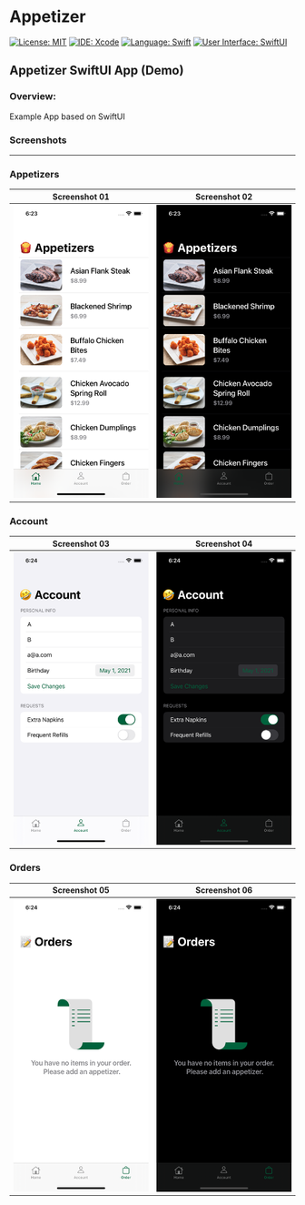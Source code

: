 # Appetizer
[![License: MIT](https://img.shields.io/badge/License-MIT-yellow.svg)](https://opensource.org/licenses/MIT)
[![IDE: Xcode](https://img.shields.io/badge/IDE-Xcode%2012.5-blue.svg)](https://developer.apple.com/xcode/)
[![Language: Swift](https://img.shields.io/badge/Language-Swift_5.4-red.svg)](https://swift.org/blog/)
[![User Interface: SwiftUI](https://img.shields.io/badge/SwiftUI-SwiftUI-green)](https://developer.apple.com/xcode/swiftui/)

## Appetizer SwiftUI App (Demo)
### Overview:
Example App based on SwiftUI

### Screenshots
---
### Appetizers
| Screenshot 01 | Screenshot 02 |
| ------------- | ------------- |
| ![screenshot01](.screenshots/ss01.png) | ![screenshot02](.screenshots/ss02.png) |

### Account
| Screenshot 03 | Screenshot 04 |
| ------------- | ------------- |
| ![screenshot03](.screenshots/ss03.png) | ![screenshot04](.screenshots/ss04.png) |

### Orders
| Screenshot 05 | Screenshot 06 |
| ------------- | ------------- |
| ![screenshot05](.screenshots/ss05.png) | ![screenshot06](.screenshots/ss06.png) |
